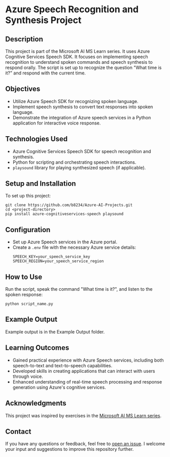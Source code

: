 # Azure Speech Recognition and Synthesis Project

## Description
This project is part of the Microsoft AI MS Learn series. It uses Azure Cognitive Services Speech SDK. It focuses on implementing speech recognition to understand spoken commands and speech synthesis to respond orally. The script is set up to recognize the question "What time is it?" and respond with the current time.

## Objectives
- Utilize Azure Speech SDK for recognizing spoken language.
- Implement speech synthesis to convert text responses into spoken language.
- Demonstrate the integration of Azure speech services in a Python application for interactive voice response.

## Technologies Used
- Azure Cognitive Services Speech SDK for speech recognition and synthesis.
- Python for scripting and orchestrating speech interactions.
- `playsound` library for playing synthesized speech (if applicable).

## Setup and Installation
To set up this project:

```
git clone https://github.com/b8234/Azure-AI-Projects.git
cd <project-directory>
pip install azure-cognitiveservices-speech playsound
```

## Configuration
- Set up Azure Speech services in the Azure portal.
- Create a `.env` file with the necessary Azure service details:
  ```
  SPEECH_KEY=your_speech_service_key
  SPEECH_REGION=your_speech_service_region
  ```

## How to Use
Run the script, speak the command "What time is it?", and listen to the spoken response:

```
python script_name.py
```

## Example Output
Example output is in the Example Output folder.

## Learning Outcomes
- Gained practical experience with Azure Speech services, including both speech-to-text and text-to-speech capabilities.
- Developed skills in creating applications that can interact with users through voice.
- Enhanced understanding of real-time speech processing and response generation using Azure's cognitive services.

## Acknowledgments
This project was inspired by exercises in the [Microsoft AI MS Learn series](https://learn.microsoft.com/en-us/training/).

## Contact

If you have any questions or feedback, feel free to [open an issue](https://github.com/b8234/Azure-AI-Projects/issues/new). I welcome your input and suggestions to improve this repository further.
